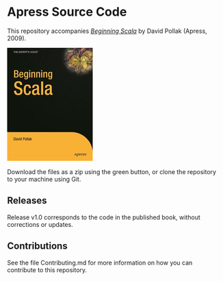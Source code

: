 # Apress Source Code

This repository accompanies [*Beginning Scala*](http://www.apress.com/9781430219897) by David Pollak (Apress, 2009).

![Cover image](9781430219897.jpg)

Download the files as a zip using the green button, or clone the repository to your machine using Git.

## Releases

Release v1.0 corresponds to the code in the published book, without corrections or updates.

## Contributions

See the file Contributing.md for more information on how you can contribute to this repository.
